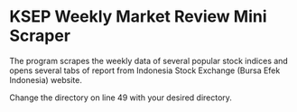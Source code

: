 # KSEP Weekly Market Review Mini Scraper

The program scrapes the weekly data of several popular stock indices and opens several tabs of report from Indonesia Stock Exchange (Bursa Efek Indonesia) website.

Change the directory on line 49 with your desired directory.

